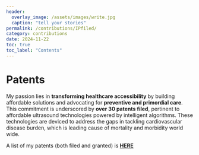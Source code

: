 ```yaml
---
header:
  overlay_image: /assets/images/write.jpg
  caption: "tell your stories"
permalink: /contributions/IPfiled/
category: contributions
date: 2024-11-22
toc: true
toc_label: "Contents"
---
```


# Patents

My passion lies in **transforming healthcare accessibility** by building affordable solutions and advocating for **preventive and primordial care**. This commitment is underscored by **over 30 patents filed**, pertinent to affordable ultrasound technologies powered by intelligent algorithms. These technologies are deviced to address the gaps in tackling cardiovascular disease burden, which is leading cause of mortality and morbidity world wide.

A list of my patents (both filed and granted) is [**HERE**](https://www.linkedin.com/in/dr-raj-kiran-v-25a6b0288/details/patents/)
